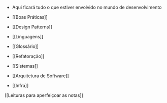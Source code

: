
- Aqui ficará tudo o que estiver envolvido no mundo de desenvolvimento

- [[Boas Práticas]]
- [[Design Patterns]]
- [[Linguagens]]
- [[Glossário]]
- [[Refatoração]]
- [[Sistemas]]
- [[Arquitetura de Software]]
- [[Infra]]


[[Leituras para aperfeiçoar as notas]]



